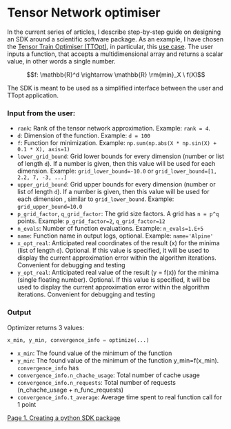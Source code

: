 # Tensor Network optimiser

In the current series of articles, I describe step-by-step guide on designing an SDK around a scientific software package. As an example, I have chosen the [Tensor Train Optimiser (TTOpt)](https://github.com/AndreiChertkov/ttopt), in particular, this [use case](https://github.com/AndreiChertkov/ttopt/blob/master/demo/qtt_100d.py). The user inputs a function, that accepts a multidimensional array and returns a scalar value, in other words a single number.

```math
f: \mathbb{R}^d \rightarrow \mathbb{R}
\rm{min}_X \ f(X)
```


The SDK is meant to be used as a simplified interface between the user and TTopt application.

### Input from the user:
- `rank`: Rank of the tensor network approximation. Example: `rank = 4`.
- `d`: Dimension of the function. Example: `d = 100`
- `f`: Function for minimization. Example: `np.sum(np.abs(X * np.sin(X) + 0.1 * X), axis=1)`
- `lower_grid_bound`: Grid lower bounds for every dimension (number or list of length `d`). If a number is given, then this value will be used for each dimension. Example: `grid_lower_bound=-10.0` or `grid_lower_bound=[1, 2.2, 7, -3, ...]`
- `upper_grid_bound`: Grid upper bounds for every dimension (number or list of length `d`). If a number is given, then this value will be used for each dimension , similar to `grid_lower_bound`. Example: `grid_upper_bound=10.0`
- `p_grid_factor`, `q_grid_factor`: The grid size factors. A grid has `n = p^q` points. Example: `p_grid_factor=2`, `q_grid_factor=12`
- `n_evals`: Number of function evaluations. Example: `n_evals=1.E+5`
- `name`: Function name in output logs, optional. Example: `name='Alpine'`
- `x_opt_real`: Anticipated real coordinates of the result (x) for the minima (list of length `d`). Optional. If this value is specified, it will be used to display the current approximation error within the algorithm iterations. Convenient for debugging and testing
- `y_opt_real`: Anticipated real value of the result (y = f(x)) for the minima (single floating number). Optional. If this value is specified, it will be used to display the current approximation error within the algorithm iterations. Convenient for debugging and testing

### Output
Optimizer returns 3 values:
```python
x_min, y_min, convergence_info = optimize(...)
```
- `x_min`: The found value of the minimum of the function
- `y_min`: The found value of the minimum of the function y_min=f(x_min).
`convergence_info` has
- `convergence_info.n_chache_usage`: Total number of cache usage
- `convergence_info.n_requests`: Total number of requests (n_chache_usage + n_func_requests)
- `convergence_info.t_average`: Average time spent to real function call for 1 point


[Page 1. Creating a python SDK package](./ttopt1.md)